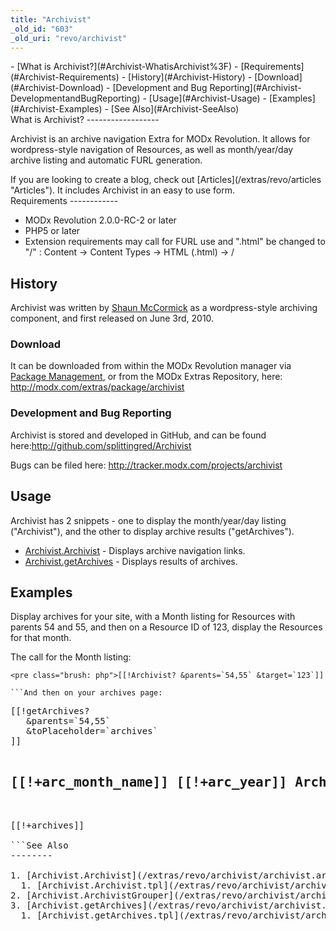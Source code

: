 ```yaml
---
title: "Archivist"
_old_id: "603"
_old_uri: "revo/archivist"
---
```


<div>- [What is Archivist?](#Archivist-WhatisArchivist%3F)
- [Requirements](#Archivist-Requirements)
- [History](#Archivist-History)
  - [Download](#Archivist-Download)
  - [Development and Bug Reporting](#Archivist-DevelopmentandBugReporting)
- [Usage](#Archivist-Usage)
- [Examples](#Archivist-Examples)
- [See Also](#Archivist-SeeAlso)

</div>What is Archivist?
------------------

Archivist is an archive navigation Extra for MODx Revolution. It allows for wordpress-style navigation of Resources, as well as month/year/day archive listing and automatic FURL generation.

<div class="info">If you are looking to create a blog, check out [Articles](/extras/revo/articles "Articles"). It includes Archivist in an easy to use form.</div>Requirements
------------

- MODx Revolution 2.0.0-RC-2 or later
- PHP5 or later
- Extension requirements may call for FURL use and ".html" be changed to "/" : Content -> Content Types -> HTML (.html) -> /

History
-------

Archivist was written by [Shaun McCormick](/display/~splittingred) as a wordpress-style archiving component, and first released on June 3rd, 2010.

### Download

It can be downloaded from within the MODx Revolution manager via [Package Management](/revolution/2.x/developing-in-modx/advanced-development/package-management "Package Management"), or from the MODx Extras Repository, here: <http://modx.com/extras/package/archivist>

### Development and Bug Reporting

Archivist is stored and developed in GitHub, and can be found here:<http://github.com/splittingred/Archivist>

Bugs can be filed here: <http://tracker.modx.com/projects/archivist>

Usage
-----

Archivist has 2 snippets - one to display the month/year/day listing ("Archivist"), and the other to display archive results ("getArchives").

- [Archivist.Archivist](/extras/revo/archivist/archivist.archivist "Archivist.Archivist") - Displays archive navigation links.
- [Archivist.getArchives](/extras/revo/archivist/archivist.getarchives "Archivist.getArchives") - Displays results of archives.

Examples
--------

Display archives for your site, with a Month listing for Resources with parents 54 and 55, and then on a Resource ID of 123, display the Resources for that month.

The call for the Month listing:

```
<pre class="brush: php">[[!Archivist? &parents=`54,55` &target=`123`]]

```And then on your archives page:

```
<pre class="brush: php">[[!getArchives?
   &parents=`54,55`
   &toPlaceholder=`archives`
]]

<h2>[[!+arc_month_name]] [[!+arc_year]] Archives</h2>

[[!+archives]]

```See Also
--------

1. [Archivist.Archivist](/extras/revo/archivist/archivist.archivist)
  1. [Archivist.Archivist.tpl](/extras/revo/archivist/archivist.archivist/archivist.archivist.tpl)
2. [Archivist.ArchivistGrouper](/extras/revo/archivist/archivist.archivistgrouper)
3. [Archivist.getArchives](/extras/revo/archivist/archivist.getarchives)
  1. [Archivist.getArchives.tpl](/extras/revo/archivist/archivist.getarchives/archivist.getarchives.tpl)